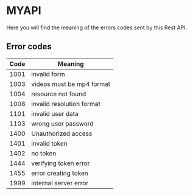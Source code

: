 # MYAPI
Here you will find the meaning of the errors codes sent by this Rest API.

## Error codes

| Code | Meaning |
|------|---------|
1001 | invalid form
1003 | videos must be mp4 format
1004 | resource not found
1008 | invalid resolution format
1101 | invalid user data
1103 | wrong user password
1400 | Unauthorized access
1401 | invalid token
1402 | no token
1444 | verifying token error
1455 | error creating token
1999 | internal server error
